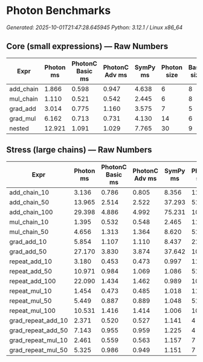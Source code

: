 # Photon Benchmarks
_Generated: 2025-10-01T21:47:28.645945_
_Python: 3.12.1 / Linux x86_64_

## Core (small expressions) — Raw Numbers

| Expr | Photon ms | PhotonC Basic ms | PhotonC Adv ms | SymPy ms | Photon size | Basic size | Adv size | SymPy size | CompRaw | CompBasic | CompAdv | SpeedRaw | SpeedBasic | SpeedAdv |
|------|-----------|------------------|----------------|----------|-------------|------------|----------|------------|---------|-----------|---------|----------|-----------|----------|
| add_chain | 1.866 | 0.598 | 0.947 | 4.638 | 6 | 8 | 8 | 8 | 25.00% | 0.00% | 0.00% | 0.40× | 0.13× | 0.20× |
| mul_chain | 1.110 | 0.521 | 0.542 | 2.445 | 6 | 8 | 8 | 8 | 25.00% | 0.00% | 0.00% | 0.45× | 0.21× | 0.22× |
| grad_add | 3.014 | 0.775 | 1.160 | 3.575 | 7 | 5 | 5 | 5 | -40.00% | 0.00% | 0.00% | 0.84× | 0.22× | 0.32× |
| grad_mul | 6.162 | 0.713 | 0.731 | 4.130 | 14 | 6 | 6 | 6 | -133.33% | 0.00% | 0.00% | 1.49× | 0.17× | 0.18× |
| nested | 12.921 | 1.091 | 1.029 | 7.765 | 30 | 9 | 9 | 9 | -233.33% | 0.00% | 0.00% | 1.66× | 0.14× | 0.13× |

## Stress (large chains) — Raw Numbers

| Expr | Photon ms | PhotonC Basic ms | PhotonC Adv ms | SymPy ms | Photon size | Basic size | Adv size | SymPy size | CompRaw | CompBasic | CompAdv | SpeedRaw | SpeedBasic | SpeedAdv |
|------|-----------|------------------|----------------|----------|-------------|------------|----------|------------|---------|-----------|---------|----------|-----------|----------|
| add_chain_10 | 3.136 | 0.786 | 0.805 | 8.356 | 11 | 11 | 11 | 11 | 0.00% | 0.00% | 0.00% | 0.38× | 0.09× | 0.10× |
| add_chain_50 | 13.965 | 2.514 | 2.522 | 37.293 | 51 | 51 | 51 | 51 | 0.00% | 0.00% | 0.00% | 0.37× | 0.07× | 0.07× |
| add_chain_100 | 29.398 | 4.886 | 4.992 | 75.231 | 101 | 101 | 101 | 101 | 0.00% | 0.00% | 0.00% | 0.39× | 0.06× | 0.07× |
| mul_chain_10 | 1.395 | 0.532 | 0.548 | 2.465 | 11 | 11 | 11 | 11 | 0.00% | 0.00% | 0.00% | 0.57× | 0.22× | 0.22× |
| mul_chain_50 | 4.656 | 1.313 | 1.364 | 8.620 | 51 | 51 | 51 | 51 | 0.00% | 0.00% | 0.00% | 0.54× | 0.15× | 0.16× |
| grad_add_10 | 5.854 | 1.107 | 1.110 | 8.437 | 21 | 12 | 12 | 12 | -75.00% | 0.00% | 0.00% | 0.69× | 0.13× | 0.13× |
| grad_add_50 | 27.170 | 3.830 | 3.874 | 37.642 | 101 | 52 | 52 | 52 | -94.23% | 0.00% | 0.00% | 0.72× | 0.10× | 0.10× |
| repeat_add_10 | 3.180 | 0.453 | 0.473 | 0.997 | 11 | 3 | 3 | 3 | -266.67% | 0.00% | 0.00% | 3.19× | 0.45× | 0.47× |
| repeat_add_50 | 10.971 | 0.984 | 1.069 | 1.086 | 51 | 3 | 3 | 3 | -1600.00% | 0.00% | 0.00% | 10.10× | 0.91× | 0.98× |
| repeat_add_100 | 22.090 | 1.434 | 1.462 | 0.989 | 101 | 3 | 3 | 3 | -3266.67% | 0.00% | 0.00% | 22.34× | 1.45× | 1.48× |
| repeat_mul_10 | 1.454 | 0.473 | 0.485 | 1.018 | 11 | 3 | 3 | 3 | -266.67% | 0.00% | 0.00% | 1.43× | 0.46× | 0.48× |
| repeat_mul_50 | 5.449 | 0.887 | 0.889 | 1.048 | 51 | 3 | 3 | 3 | -1600.00% | 0.00% | 0.00% | 5.20× | 0.85× | 0.85× |
| repeat_mul_100 | 10.531 | 1.416 | 1.414 | 1.006 | 101 | 3 | 3 | 3 | -3266.67% | 0.00% | 0.00% | 10.47× | 1.41× | 1.41× |
| grad_repeat_add_10 | 2.371 | 0.520 | 0.527 | 1.141 | 4 | 4 | 4 | 4 | 0.00% | 0.00% | 0.00% | 2.08× | 0.46× | 0.46× |
| grad_repeat_add_50 | 7.143 | 0.955 | 0.959 | 1.225 | 4 | 4 | 4 | 4 | 0.00% | 0.00% | 0.00% | 5.83× | 0.78× | 0.78× |
| grad_repeat_mul_10 | 2.461 | 0.559 | 0.563 | 1.157 | 7 | 4 | 4 | 4 | -75.00% | 0.00% | 0.00% | 2.13× | 0.48× | 0.49× |
| grad_repeat_mul_50 | 5.325 | 0.986 | 0.949 | 1.151 | 7 | 4 | 4 | 4 | -75.00% | 0.00% | 0.00% | 4.63× | 0.86× | 0.82× |